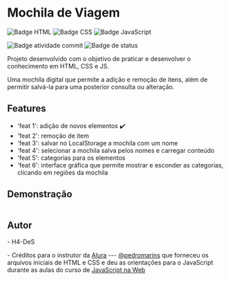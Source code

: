 # Mochila de Viagem

![Badge HTML](https://img.shields.io/badge/HTML5-E34F26?style=for-the-badge&logo=html5&logoColor=white) ![Badge CSS](https://img.shields.io/badge/CSS3-1572B6?style=for-the-badge&logo=css3&logoColor=white) ![Badge JavaScript](https://img.shields.io/badge/JavaScript-F7DF1E?style=for-the-badge&logo=javascript&logoColor=black) 

![Badge atividade commit](https://img.shields.io/github/commit-activity/m/h4-DeS/calculadora-basica) ![Badge de status](https://img.shields.io/badge/status-em%20desenvolvimento-yellow) 
<p>Projeto desenvolvido com o objetivo de praticar e desenvolver o conhecimento em HTML, CSS e JS.</p>
<p>Uma mochila digital que permite a adição e remoção de itens, além de permitir salvá-la para uma posterior consulta ou alteração.</p>

## Features

- 'feat 1': adição de novos elementos :heavy_check_mark: 
- 'feat 2': remoção de item
- 'feat 3': salvar no LocalStorage a mochila com um nome
- 'feat 4': selecionar a mochila salva pelos nomes e carregar conteúdo
- 'feat 5': categorias para os elementos
- 'feat 6': interface gráfica que permite mostrar e esconder as categorias, clicando em regiões da mochila

## Demonstração
<p align="center">
<img src="">
</p>

## Autor

<p>- H4-DeS</p>

<p>- Créditos para o instrutor da <a href="https://www.alura.com.br/">Alura</a> --- <a href="https://github.com/pedromarins">@pedromarins</a> que forneceu os arquivos iniciais de HTML e CSS e deu as orientações para o JavaScript durante as aulas do curso de <a href="https://cursos.alura.com.br/course/javascript-web-armazenando-dados-navegador/">JavaScript na Web</a></p>

